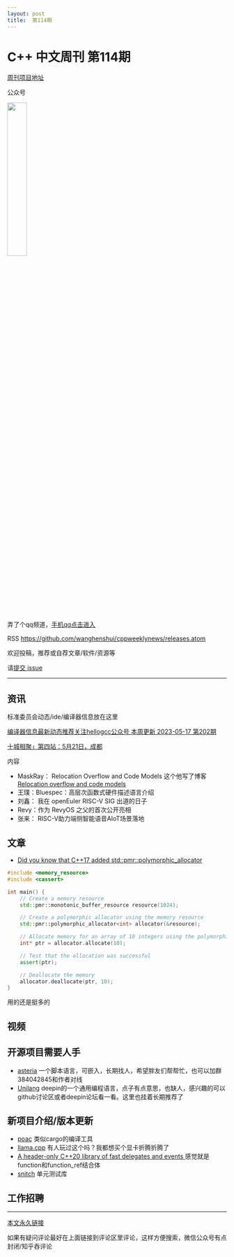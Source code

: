 ```yaml
---
layout: post
title:  第114期
---
```

# C++ 中文周刊 第114期


[周刊项目地址](https://github.com/wanghenshui/cppweeklynews)

公众号

<img src="https://wanghenshui.github.io/cppweeklynews/assets/code.png" alt=""  width="30%">

弄了个qq频道，[手机qq点击进入](https://qun.qq.com/qqweb/qunpro/share?_wv=3&_wwv=128&inviteCode=xzjHQ&from=246610&biz=ka)

RSS https://github.com/wanghenshui/cppweeklynews/releases.atom

欢迎投稿，推荐或自荐文章/软件/资源等

请[提交 issue](https://github.com/wanghenshui/cppweeklynews/issues)


---

## 资讯

标准委员会动态/ide/编译器信息放在这里

[编译器信息最新动态推荐关注hellogcc公众号 本周更新 2023-05-17 第202期](https://mp.weixin.qq.com/s/mlxJoOlAcwOguiHyGIiBrQ)


[十城相聚」第四站：5月21日，成都](https://mp.weixin.qq.com/s/iHc_6bd_HvU03zsldFu4Ng)

内容
- MaskRay： Relocation Overflow and Code Models  这个他写了博客 [Relocation overflow and code models ](https://maskray.me/blog/2023-05-14-relocation-overflow-and-code-models)
- 王璞：Bluespec：高层次函数式硬件描述语言介绍
-  刘鑫： 我在 openEuler RISC-V SIG 出道的日子
- Revy：作为 RevyOS 之父的首次公开亮相
- 张来： RISC-V助力端侧智能语音AIoT场景落地

## 文章

- [Did you know that C++17 added std::pmr::polymorphic_allocator](https://github.com/QuantlabFinancial/cpp_tip_of_the_week/blob/master/tips/330.md)

```c++
#include <memory_resource>
#include <cassert>

int main() {
    // Create a memory resource
    std::pmr::monotonic_buffer_resource resource(1024);

    // Create a polymorphic allocator using the memory resource
    std::pmr::polymorphic_allocator<int> allocator(&resource);

    // Allocate memory for an array of 10 integers using the polymorphic allocator
    int* ptr = allocator.allocate(10);

    // Test that the allocation was successful
    assert(ptr);

    // Deallocate the memory
    allocator.deallocate(ptr, 10);
}
```
用的还是挺多的

## 视频



## 开源项目需要人手

- [asteria](https://github.com/lhmouse/asteria) 一个脚本语言，可嵌入，长期找人，希望胖友们帮帮忙，也可以加群384042845和作者对线
- [Unilang](https://github.com/linuxdeepin/unilang) deepin的一个通用编程语言，点子有点意思，也缺人，感兴趣的可以github讨论区或者deepin论坛看一看。这里也挂着长期推荐了

## 新项目介绍/版本更新

- [poac](https://github.com/poac-dev/poac)  类似cargo的编译工具
- [llama.cpp](https://github.com/ggerganov/llama.cpp.git) 有人玩过这个吗？我都想买个显卡折腾折腾了
- [A header-only C++20 library of fast delegates and events ](https://github.com/bitsbakery/callme) 感觉就是function和function_ref结合体
- [snitch](https://github.com/cschreib/snitch) 单元测试库
## 工作招聘

---



[本文永久链接](https://wanghenshui.github.io/cppweeklynews/posts/114.html)

如果有疑问评论最好在上面链接到评论区里评论，这样方便搜索，微信公众号有点封闭/知乎吞评论
